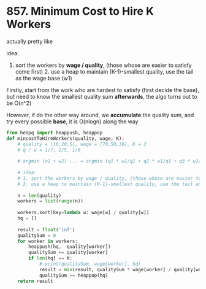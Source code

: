 # 857. Minimum Cost to Hire K Workers

actually pretty like 

idea:   
1. sort the workers by **wage / quality**, \(those whose are easier to satisfy come first\) 2. use a heap to maintain \(K-1\)-smallest quality, use the tail as the wage base \(w1\)

Firstly, start from the work who are hardest to satisfy \(first decide the base\), but need to know the smallest quality sum **afterwards**, the algo turns out to be O\(n^2\)

However, if do the other way around, we **accumulate** the quality sum, and try every possible **base**, it is O\(nlogn\) along the way

```python
from heapq import heappush, heappop
def mincostToHireWorkers(quality, wage, K):
    # quality = [10,20,5], wage = [70,50,30], K = 2
    # q / w = 1/7, 2/5, 1/6
    
    # argmin (w1 + w2) ... = argmin (q1 * w1/q1 + q2 * w1/q1 + q3 * w1/q1 ...)
    
    # idea: 
    # 1. sort the workers by wage / quality, (those whose are easier to satisfy come first)
    # 2. use a heap to maintain (K-1)-smallest quality, use the tail as the wage base (w1)
    
    n = len(quality)
    workers = list(range(n))
    
    workers.sort(key=lambda w: wage[w] / quality[w])
    hq = []
    
    result = float('inf')
    qualitySum = 0
    for worker in workers:
        heappush(hq, -quality[worker])
        qualitySum += quality[worker]
        if len(hq) == K:
            # print(qualitySum, wage[worker], hq)
            result = min(result, qualitySum * wage[worker] / quality[worker])
            qualitySum += heappop(hq)
    return result
    
```

